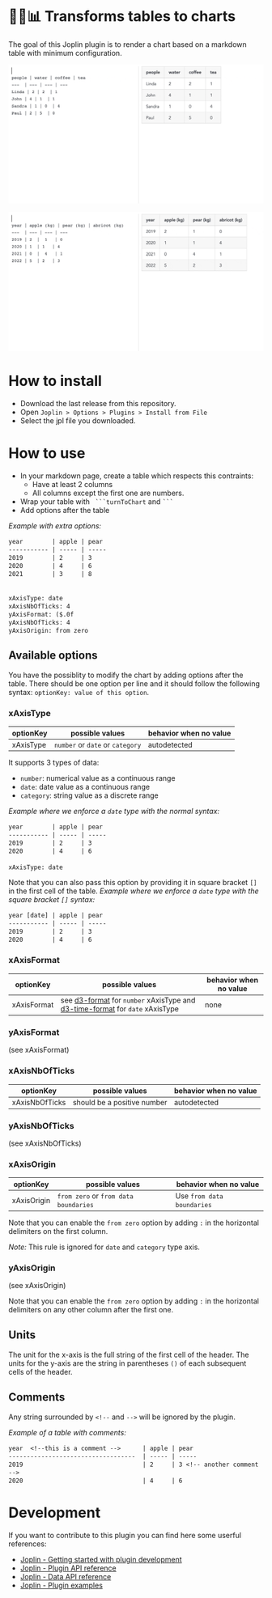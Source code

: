 # :memo::curly_loop::bar_chart: Transforms tables to charts

The goal of this Joplin plugin is to render a chart based on a markdown table with minimum configuration.

![Category Example](./doc/categoryExample.gif)

![Date Example](./doc/dateExample.gif)

# How to install

- Download the last release from this repository.
- Open `Joplin > Options > Plugins > Install from File`
- Select the jpl file you downloaded.

# How to use

- In your markdown page, create a table which respects this contraints:
  - Have at least 2 columns
  - All columns except the first one are numbers.
- Wrap your table with ` ```turnToChart` and ` ``` `
- Add options after the table

*Example with extra options:*
```
year        | apple | pear
----------- | ----- | -----
2019        | 2     | 3
2020        | 4     | 6
2021        | 3     | 8


xAxisType: date
xAxisNbOfTicks: 4
yAxisFormat: ($.0f
yAxisNbOfTicks: 4
yAxisOrigin: from zero
```

## Available options

You have the possiblity to modify the chart by adding options after the table. There should be one option per line and it should follow the following syntax:  `optionKey: value of this option`.


### xAxisType
| optionKey      | possible values                     | behavior when no value   |
| ---            | ---                                 | ---            |
| xAxisType      | `number` or `date` or  `category`   | autodetected     |

It supports 3 types of data:
- `number`: numerical value as a continuous range
- `date`: date value as a continuous range
- `category`: string value as a discrete range

*Example where we enforce a `date` type with the normal syntax:*
```
year        | apple | pear
----------- | ----- | -----
2019        | 2     | 3
2020        | 4     | 6

xAxisType: date
```


Note that you can also pass this option by providing it in square bracket `[]` in the first cell of the table.
*Example where we enforce a `date` type with the square bracket `[]` syntax:*
```
year [date] | apple | pear
----------- | ----- | -----
2019        | 2     | 3
2020        | 4     | 6
```

### xAxisFormat
| optionKey      | possible values                     | behavior when no value  |
| ---            | ---                                 | ---            |
| xAxisFormat    | see [d3-format](https://github.com/d3/d3-format) for `number` xAxisType and [d3-time-format](https://github.com/d3/d3-time-format) for `date` xAxisType   | none     |

### yAxisFormat
(see xAxisFormat)

### xAxisNbOfTicks
| optionKey      | possible values               | behavior when no value  |
| ---            | ---                           | ---            |
| xAxisNbOfTicks | should be a positive number   | autodetected   |

### yAxisNbOfTicks
(see xAxisNbOfTicks)

### xAxisOrigin
| optionKey      | possible values               | behavior when no value  |
| ---            | ---                           | ---            |
| xAxisOrigin | `from zero` or `from data boundaries`  | Use `from data boundaries`   |

Note that you can enable the `from zero` option by adding `:` in the horizontal delimiters on the first column.

*Note:* This rule is ignored for `date` and `category` type axis.

### yAxisOrigin
(see xAxisOrigin)

Note that you can enable the `from zero` option by adding `:` in the horizontal delimiters on any other column after the first one.

## Units
The unit for the x-axis is the full string of the first cell of the header.
The units for the y-axis are the string in parentheses `()` of each subsequent cells of the header.

## Comments
Any string surrounded by `<!--` and `-->` will be ignored by the plugin.

*Example of a table with comments:*
```
year  <!--this is a comment -->      | apple | pear
-----------------------------------  | ----- | -----
2019                                 | 2     | 3 <!-- another comment --> 
2020                                 | 4     | 6
```

# Development
If you want to contribute to this plugin you can find here some userful references:

- [Joplin - Getting started with plugin development](https://joplinapp.org/api/get_started/plugins/)
- [Joplin - Plugin API reference](https://joplinapp.org/api/references/plugin_api/classes/joplin.html)
- [Joplin - Data API reference](https://joplinapp.org/api/references/rest_api/)
- [Joplin - Plugin examples](https://github.com/laurent22/joplin/tree/dev/packages/app-cli/tests/support/plugins)
